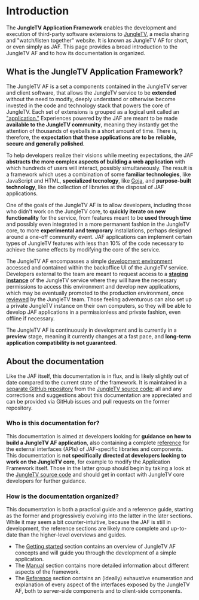 # Introduction

The **JungleTV Application Framework** enables the development and execution of third-party software extensions to [JungleTV](https://jungletv.live), a media sharing and "watch/listen together" website.
It is known as JungleTV AF for short, or even simply as JAF.
This page provides a broad introduction to the JungleTV AF and to how its documentation is organized.

## What is the JungleTV Application Framework?

The JungleTV AF is a set a components contained in the JungleTV server and client software, that allows the JungleTV service to be **extended** without the need to modify, deeply understand or otherwise become invested in the code and technology stack that powers the core of JungleTV.
Each set of extensions is grouped as a logical unit called an ["application."](../manual/applications_and_files.md)
Experiences powered by the JAF are meant to be made **available to the JungleTV community**, meaning they instantly get the attention of thousands of eyeballs in a short amount of time.
There is, therefore, the **expectation that these applications are to be reliable, secure and generally polished**.

To help developers realize their visions while meeting expectations, the JAF **abstracts the more complex aspects of building a web application** with which hundreds of users will interact, possibly simultaneously.
The result is a framework which uses a combination of some **familiar technologies**, like JavaScript and HTML, **specialized tecnology**, like [Goja](https://github.com/dop251/goja), and **purpose-built technology**, like the collection of libraries at the disposal of JAF applications.

One of the goals of the JungleTV AF is to allow developers, including those who didn't work on the JungleTV core, to **quickly iterate on new functionality** for the service, from features meant to be **used through time** and possibly even integrated in a more permanent fashion in the JungleTV core, to more **experimental and temporary** installations, perhaps designed around a one-off community event.
JAF applications can implement certain types of JungleTV features with less than 10% of the code necessary to achieve the same effects by modifying the core of the service.

The JungleTV AF encompasses a simple [development environment](../manual/environments_editors.md#development-environments) accessed and contained within the backoffice UI of the JungleTV service.
Developers external to the team are meant to request access to a [**staging instance**](../manual/environments_editors.md#the-staging-lab-environment) of the JungleTV service where they will have the necessary permissions to access this environment and develop new applications, which may be eventually promoted to the production environment, once [reviewed](../manual/review_deployment.md) by the JungleTV team.
Those feeling adventurous can also set up a private JungleTV instance on their own computers, so they will be able to develop JAF applications in a permissionless and private fashion, even offline if necessary.

The JungleTV AF is continuously in development and is currently in a **preview** stage, meaning it currently changes at a fast pace, and **long-term application compatibility is not guaranteed**.

## About the documentation

Like the JAF itself, this documentation is in flux, and is likely slightly out of date compared to the current state of the framework.
It is maintained in a [separate GitHub repository](https://github.com/tnyim/jungletv-afdocs) from the [JungleTV source code](https://github.com/tnyim/jungletv); all and any corrections and suggestions about this documentation are appreciated and can be provided via GitHub issues and pull requests on the former repository.

### Who is this documentation for?

This documentation is aimed at developers looking for **guidance on how to build a JungleTV AF application**, also containing a complete [reference](../reference/) for the external interfaces (APIs) of JAF-specific libraries and components.
This documentation is **not specifically directed at developers looking to work on the JungleTV core**, for example to modify the Application Framework itself.
Those in the latter group should begin by taking a look at the [JungleTV source code](https://github.com/tnyim/jungletv/) and should get in contact with JungleTV core developers for further guidance.

### How is the documentation organized?

This documentation is both a practical guide and a reference guide, starting as the former and progressively evolving into the latter in the later sections.
While it may seem a bit counter-intuitive, because the JAF is still in development, the reference sections are likely more complete and up-to-date than the higher-level overviews and guides.

- The [Getting started](/getting-started/) section contains an overview of JungleTV AF concepts and will guide you through the development of a simple application.
- The [Manual](/manual/) section contains more detailed information about different aspects of the framework.
- The [Reference](/reference/) section contains an (ideally) exhaustive enumeration and explanation of every aspect of the interfaces exposed by the JungleTV AF, both to server-side components and to client-side components.